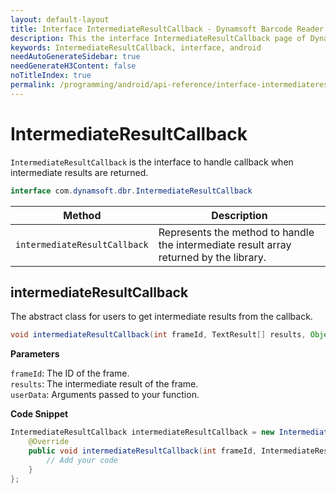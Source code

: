 ```yaml
---
layout: default-layout
title: Interface IntermediateResultCallback - Dynamsoft Barcode Reader Android API Reference
description: This the interface IntermediateResultCallback page of Dynamsoft Barcode Reader for Android SDK.
keywords: IntermediateResultCallback, interface, android
needAutoGenerateSidebar: true
needGenerateH3Content: false
noTitleIndex: true
permalink: /programming/android/api-reference/interface-intermediateresultcallback-v8.9.3.html
---
```


# IntermediateResultCallback

`IntermediateResultCallback` is the interface to handle callback when intermediate results are returned.

```java
interface com.dynamsoft.dbr.IntermediateResultCallback
```

| Method | Description |
| ------ | ----------- |
| `intermediateResultCallback` | Represents the method to handle the intermediate result array returned by the library. |

## intermediateResultCallback

The abstract class for users to get intermediate results from the callback.

```java
void intermediateResultCallback(int frameId, TextResult[] results, Object userData);
```

**Parameters**

`frameId`: The ID of the frame.  
`results`: The intermediate result of the frame.  
`userData`: Arguments passed to your function.

**Code Snippet**

```java
IntermediateResultCallback intermediateResultCallback = new IntermediateResultCallback() {
    @Override
    public void intermediateResultCallback(int frameId, IntermediateResult[] results, Object userData) {
        // Add your code
    }
};
```
